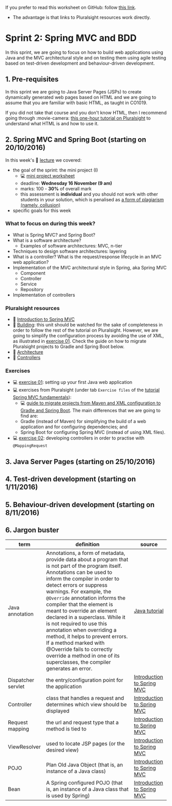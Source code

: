 <link rel='stylesheet' href='./web/swiss.css'/>

If you prefer to read this worksheet on GitHub: follow [this link](https://github.com/uol-inf/CO2006-16-17/blob/master/sprint2/readme.md). 
* The advantage is that links to Pluralsight resources work directly.

# Sprint 2: Spring MVC and BDD

In this sprint, we are going to focus on how to build web applications using Java and the MVC architectural style and on testing them using agile testing based on test-driven development and behaviour-driven development.

## 1. Pre-requisites

In this sprint we are going to Java Server Pages (JSPs) to create dynamically generated web pages based on HTML and we are going to assume that you are familiar with basic HTML, as taught in CO1019. 

If you did not take that course and you don't know HTML, then I recommend going through :movie-camera: [this one-hour tutorial on Pluralsight](https://app.pluralsight.com/library/courses/teaching-kids-basic-html/table-of-contents) to understand what HTML is and how to use it.

## 2. Spring MVC and Spring Boot (starting on 20/10/2016)

In this week's :movie_camera: [lecture](https://leicester.cloud.panopto.eu/Panopto/Pages/Viewer.aspx?id=68cbf3a2-be0f-4080-a29a-49f84d556d98) we covered:
* the goal of the sprint: the mini project (I) 
  * :computer: [mini project worksheet](https://github.com/uol-inf/CO2006-16-17/tree/master/sprint2/mini-project/readme.md)
  * deadline: **Wednesday 16 November (9 am)**
  * marks: 100 - **30%** of overall mark
  * this assessment is **individual** and you should not work with other students in your solution, which is penalised as [a form of plagiarism (namely, collusion)](https://campus.cs.le.ac.uk/ForStudents/plagiarism/)
* specific goals for this week

### What to focus on during this week?

* What is Spring MVC? and Spring Boot?
* What is a software architecture? 
  * Examples of software architectures: MVC, n-tier
* Techniques to design software architectures: layering
* What is a controller? What is the request/response lifecycle in an MVC web application?
* Implementation of the MVC architectural style in Spring, aka Spring MVC
  * Component
  * Controller
  * Service
  * Repository
* Implementation of controllers


### Pluralsight resources

* :movie_camera: [Introduction to Spring MVC](https://app.pluralsight.com/player?course=springmvc-intro&author=bryan-hansen&name=springmvc-m1-intro&clip=0&mode=live)
* :movie_camera: [Building](https://app.pluralsight.com/player?course=springmvc-intro&author=bryan-hansen&name=springmvc-m2-building&clip=1&mode=live): this unit should be watched for the sake of completeness in order to follow the rest of the tutorial on Pluralsight. However, we are going to simplify the configuration process by avoiding the use of XML, as illustrated in [exercise 01](https://github.com/uol-inf/CO2006-16-17/tree/master/sprint1/SpringMvc_ex01). Check the guide on how to migrate Pluralsight projects to Gradle and Spring Boot below. 
* :movie_camera: [Architecture](https://app.pluralsight.com/player?course=springmvc-intro&author=bryan-hansen&name=springmvc-m3-architecture&clip=0&mode=live)
* :movie_camera: [Controllers](https://app.pluralsight.com/player?course=springmvc-intro&author=bryan-hansen&name=springmvc-m4-controllers&clip=0&mode=live)

### Exercises
* :computer: [exercise 01](https://github.com/uol-inf/CO2006-16-17/tree/master/sprint2/SpringMvc_ex01): setting up your first Java web application
* :computer: exercises from Pluralsight (under tab `Exercise files` of the [tutorial Spring MVC fundamentals](https://app.pluralsight.com/library/courses/springmvc-intro/table-of-contents)): 
  * :computer: [guide to migrate projects from Maven and XML configuration to Gradle and Spring Boot](https://github.com/uol-inf/CO2006-16-17/blob/master/sprint2/MigratingToGradle.md). The main differences that we are going to find are:
  * Gradle (instead of Maven) for simplifying the build of a web application and for configuring dependencies; and
  * Spring Boot for configuring Spring MVC (instead of using XML files).
* :computer: [exercise 02](https://github.com/uol-inf/CO2006-16-17/tree/master/sprint2/SpringMvc_ex02): developing controllers in order to practise with `@MappingRequest`
  
  
## 3. Java Server Pages (starting on 25/10/2016)

## 4. Test-driven development (starting on 1/11/2016)

## 5. Behaviour-driven development (starting on 8/11/2016)


## 6. Jargon buster <a name="jargon"></a>

| term  | definition | source |
|-------|------------|--------|
| Java annotation |  Annotations, a form of metadata, provide data about a program that is not part of the program itself. Annotations can be used to inform the compiler in order to detect errors or suppress warnings. For example, the `@Override` annotation informs the compiler that the element is meant to override an element declared in a superclass. While it is not required to use this annotation when overriding a method, it helps to prevent errors. If a method marked with @Override fails to correctly override a method in one of its superclasses, the compiler generates an error. | [Java tutorial](https://docs.oracle.com/javase/tutorial/java/annotations/index.html) |
| Dispatcher servlet | the entry/configuration point for the application | [Introduction to Spring MVC](https://app.pluralsight.com/player?course=springmvc-intro&author=bryan-hansen&name=springmvc-m1-intro&clip=6&mode=live) |
| Controller | class that handles a request and determines which view should be displayed |  [Introduction to Spring MVC](https://app.pluralsight.com/player?course=springmvc-intro&author=bryan-hansen&name=springmvc-m1-intro&clip=6&mode=live)|
| Request mapping | the url and request type that a method is tied to | [Introduction to Spring MVC](https://app.pluralsight.com/player?course=springmvc-intro&author=bryan-hansen&name=springmvc-m1-intro&clip=6&mode=live) |
| ViewResolver | used to locate JSP pages (or the desired view) | [Introduction to Spring MVC](https://app.pluralsight.com/player?course=springmvc-intro&author=bryan-hansen&name=springmvc-m1-intro&clip=6&mode=live) |
| POJO | Plan Old Java Object (that is, an instance of a Java class) | [Introduction to Spring MVC](https://app.pluralsight.com/player?course=springmvc-intro&author=bryan-hansen&name=springmvc-m1-intro&clip=6&mode=live) |
| Bean | A Spring configured POJO (that is, an instance of a Java class that is used by Spring) | [Introduction to Spring MVC](https://app.pluralsight.com/player?course=springmvc-intro&author=bryan-hansen&name=springmvc-m1-intro&clip=6&mode=live) | 






